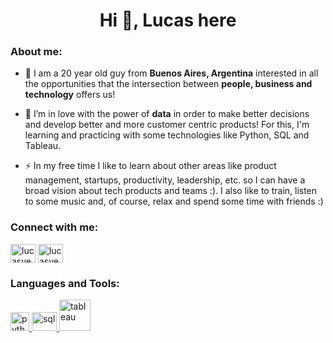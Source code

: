 <h1 align="center">Hi 👋, Lucas here</h1>

<h3 align="left">About me:</h3>

- 🔭 I am a 20 year old guy from **Buenos Aires, Argentina** interested in all the opportunities that the intersection between **people, business and technology** offers us!

- 🌱 I’m in love with the power of **data** in order to make better decisions and develop better and more customer centric products! For this, I'm learning and practicing with some technologies like Python, SQL and Tableau.

- ⚡ In my free time I like to learn about other areas like product management, startups, productivity, leadership, etc. so I can have a broad vision about tech products and teams :). I also like to train, listen to some music and, of course, relax and spend some time with friends :)

<h3 align="left">Connect with me:</h3>
<p align="left">
<a href="https://twitter.com/lucasvegalv" target="blank"><img align="center" src="https://raw.githubusercontent.com/rahuldkjain/github-profile-readme-generator/master/src/images/icons/Social/twitter.svg" alt="lucasvegalv" height="30" width="40" /></a>
<a href="https://linkedin.com/in/lucasvegalv" target="blank"><img align="center" src="https://raw.githubusercontent.com/rahuldkjain/github-profile-readme-generator/master/src/images/icons/Social/linked-in-alt.svg" alt="lucasvegalv" height="30" width="40" /></a>
</p>

<h3 align="left">Languages and Tools:</h3>
<p align="left"> 

<a href="https://www.python.org/" target="_blank" rel="noreferrer"> 
<img src="https://upload.wikimedia.org/wikipedia/commons/thumb/c/c3/Python-logo-notext.svg/1024px-Python-logo-notext.svg.png" alt="python_logo" width="30" height="30"/> 
</a> 
 
<a href="https://es.wikipedia.org/wiki/SQL" target="_blank" rel="noreferrer"> 
<img src="https://blog.desafiolatam.com/wp-content/uploads/2018/05/sql-logo.png" alt="sql" width="40" height="30"/> </a>

<a href="https://www.tableau.com/es-es" target="_blank" rel="noreferrer"> 
<img src="https://www.google.com/imgres?imgurl=https%3A%2F%2Fmatterly.io%2Fwp-content%2Fuploads%2F2022%2F11%2FTableau-Emblem.png&tbnid=FQx08SsEXMcXPM&vet=12ahUKEwjMnuzQiOCAAxVLO1kFHTNkDOAQMygXegUIARCkAQ..i&imgrefurl=https%3A%2F%2Fmatterly.io%2Fintegrations%2Ftableau-integration%2F&docid=4SW66iKkHrpm0M&w=3840&h=2160&q=tableau&hl=es&ved=2ahUKEwjMnuzQiOCAAxVLO1kFHTNkDOAQMygXegUIARCkAQ" alt="tableau" width="50" height="50"/> 
</a>
